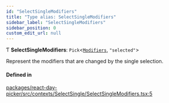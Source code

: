 ```yaml
---
id: "SelectSingleModifiers"
title: "Type alias: SelectSingleModifiers"
sidebar_label: "SelectSingleModifiers"
sidebar_position: 0
custom_edit_url: null
---
```


Ƭ **SelectSingleModifiers**: `Pick`<[`Modifiers`](Modifiers), ``"selected"``\>

Represent the modifiers that are changed by the single selection.

#### Defined in

[packages/react-day-picker/src/contexts/SelectSingle/SelectSingleModifiers.tsx:5](https://github.com/gpbl/react-day-picker/blob/b5db746c/packages/react-day-picker/src/contexts/SelectSingle/SelectSingleModifiers.tsx#L5)
